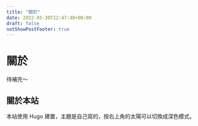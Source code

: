 ```yaml
---
title: "關於"
date: 2022-05-30T12:47:48+08:00
draft: false
notShowPostFooter: true
---
```

# 關於
待補充～

## 關於本站
本站使用 Hugo 建置，主題是自己寫的，按右上角的太陽可以切換成深色模式。